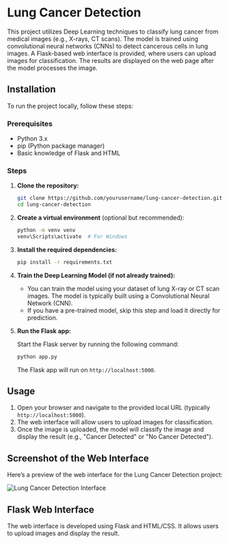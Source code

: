 # Lung Cancer Detection 

This project utilizes Deep Learning techniques to classify lung cancer from medical images (e.g., X-rays, CT scans). The model is trained using convolutional neural networks (CNNs) to detect cancerous cells in lung images. A Flask-based web interface is provided, where users can upload images for classification. The results are displayed on the web page after the model processes the image.

## Installation

To run the project locally, follow these steps:

### Prerequisites

- Python 3.x
- pip (Python package manager)
- Basic knowledge of Flask and HTML

### Steps

1. **Clone the repository:**

    ```bash
    git clone https://github.com/yourusername/lung-cancer-detection.git
    cd lung-cancer-detection
    ```

2. **Create a virtual environment** (optional but recommended):

    ```bash
    python -m venv venv
    venv\Scripts\activate  # For Windows
    ```

3. **Install the required dependencies:**

    ```bash
    pip install -r requirements.txt
    ```

4. **Train the Deep Learning Model (if not already trained):**

    - You can train the model using your dataset of lung X-ray or CT scan images. The model is typically built using a Convolutional Neural Network (CNN).
    - If you have a pre-trained model, skip this step and load it directly for prediction.

5. **Run the Flask app:**

    Start the Flask server by running the following command:

    ```bash
    python app.py
    ```

    The Flask app will run on `http://localhost:5000`.

## Usage

1. Open your browser and navigate to the provided local URL (typically `http://localhost:5000`).
2. The web interface will allow users to upload images for classification.
3. Once the image is uploaded, the model will classify the image and display the result (e.g., "Cancer Detected" or "No Cancer Detected").

## Screenshot of the Web Interface

Here’s a preview of the web interface for the Lung Cancer Detection project:

![Lung Cancer Detection Interface](https://github.com/user-attachments/assets/d9dd6340-052d-44f7-aacf-b1fe02559185)

## Flask Web Interface

The web interface is developed using Flask and HTML/CSS. It allows users to upload images and display the result.

